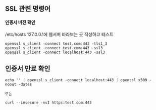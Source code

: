 ## SSL 관련 명령어

#### 인증서 버전 확인

/etc/hosts 127.0.0.1에 웹서버 바라보는 곳 작성하고 테스트

```
openssl s_client -connect test.com:443 -tls1_3
openssl s_client -connect test.com:443 -ssl3
openssl s_client -connect localhost:443 -ssl3
```

## 인증서 만료 확인

```
echo '' | openssl s_client -connect localhost:443 | openssl x509 -noout -dates

또는 

curl --insecure -vvI https:test.com:443
```
